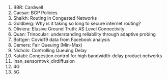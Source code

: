 1) BBR: Cardwell
2) Caesar: BGP Policies 
3) Shaikh: Routing in Congested Networks
4) Goldberg: Why is it taking so long to secure internet routing?
5) Oliviera: Elusive Ground Truth: AS Level Connectivity
6) Quan: Trinocular: understanding reliability through adaptive probing
7) Bottger: Covid19 data from Facebook analysis
8) Demers: Fair Queuing (Min-Max)
9) Nichols: Controlling Queuing Delay
10) Katabi: Congestion control for high bandwidth-delay product networks
11) Inan_sensorntwk_dirdiffusion
12) 4G
13) 5G